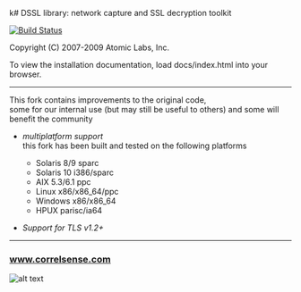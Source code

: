 k# DSSL library: network capture and SSL decryption toolkit

[![Build Status](https://travis-ci.org/Correlsense/libdssl.svg?branch=master)](https://travis-ci.org/Correlsense/libdssl)

Copyright (C) 2007-2009 Atomic Labs, Inc.

To view the installation documentation, load docs/index.html into your browser.

----------------------------------------------
This fork contains improvements to the original code,<br />
some for our internal use (but may still be useful to others) and some will benefit the community

 * _multiplatform support_<br />
   this fork has been built and tested on the following platforms
   * Solaris 8/9 sparc
   * Solaris 10 i386/sparc
   * AIX 5.3/6.1 ppc
   * Linux x86/x86_64/ppc
   * Windows x86/x86_64
   * HPUX parisc/ia64

 * _Support for TLS v1.2+_
----------------------------------------------

### www.correlsense.com

![alt text](http://www.correlsense.com/newsite2/wp-content/uploads/logo-cs.png "Correlsense")
